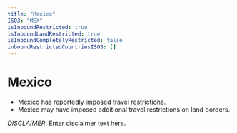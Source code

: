 ```yaml
---
title: "Mexico"
ISO3: "MEX"
isInboundRestricted: true
isInboundLandRestricted: true
isInboundCompletelyRestricted: false
inboundRestrictedCountriesISO3: []
---
```


# Mexico

* Mexico has reportedly imposed travel restrictions.
* Mexico may have imposed additional travel restrictions on land borders.

*DISCLAIMER*: Enter disclaimer text here.
